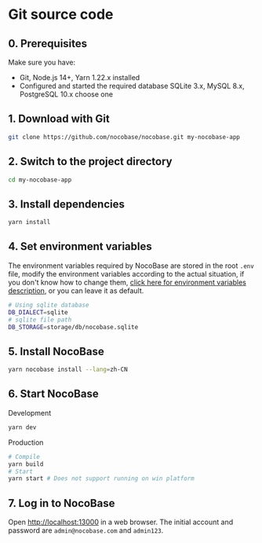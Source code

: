 # Git source code

## 0. Prerequisites

Make sure you have:

- Git, Node.js 14+, Yarn 1.22.x installed
- Configured and started the required database SQLite 3.x, MySQL 8.x, PostgreSQL 10.x choose one

## 1. Download with Git

```bash
git clone https://github.com/nocobase/nocobase.git my-nocobase-app
```

## 2. Switch to the project directory

```bash
cd my-nocobase-app
```

## 3. Install dependencies

```bash
yarn install
```

## 4. Set environment variables

The environment variables required by NocoBase are stored in the root `.env` file, modify the environment variables according to the actual situation, if you don't know how to change them, [click here for environment variables description](../../development/env.md), or you can leave it as default.

```bash
# Using sqlite database
DB_DIALECT=sqlite
# sqlite file path
DB_STORAGE=storage/db/nocobase.sqlite
```

## 5. Install NocoBase

```bash
yarn nocobase install --lang=zh-CN
```

## 6. Start NocoBase

Development

```bash
yarn dev
```

Production

```bash
# Compile
yarn build
# Start
yarn start # Does not support running on win platform
```

## 7. Log in to NocoBase

Open [http://localhost:13000](http://localhost:13000) in a web browser. The initial account and password are `admin@nocobase.com` and `admin123`.
